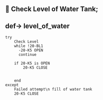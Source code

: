 ## 🔹 Check Level of Water Tank; 
##    def-> level_of_water
```tefcha
try
    Check Level
    while !20-BL1
      -20-K5 OPEN
      continue
    
    if 20-K5 is OPEN
        20-K5 CLOSE 


    end
except
    Failed attempt\n fill of water tank
    20-K5 CLOSE

```